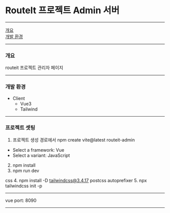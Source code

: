 # RouteIt 프로젝트 Admin 서버

---

[개요](#개요)\
[개발 환경](#개발-환경)

---
### 개요

routeit 프로젝트 관리자 페이지

---
### 개발 환경
- Client
    - Vue3
    - Tailwind
---
### 프로젝트 셋팅
1. 프로젝트 생성 경로에서 npm create vite@latest routeit-admin 
- Select a framework: Vue  
- Select a variant: JavaScript
2. npm install
3. npm run dev

css
4. npm install -D tailwindcss@3.4.17 postcss autoprefixer
5. npx tailwindcss init -p

---
vue port:  8090

---
